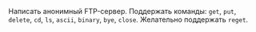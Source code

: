 Написать анонимный FTP-сервер.
Поддержать команды: `get`, `put`, `delete`, `cd`, `ls`, `ascii`, `binary`, `bye`, `close`.
Желательно поддержать `reget`.
